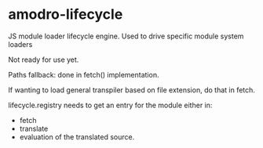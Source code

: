 # amodro-lifecycle

JS module loader lifecycle engine. Used to drive specific module system loaders

Not ready for use yet.


Paths fallback: done in fetch() implementation.

If wanting to load general transpiler based on file extension, do that in fetch.

lifecycle.registry needs to get an entry for the module either in:
* fetch
* translate
* evaluation of the translated source.
